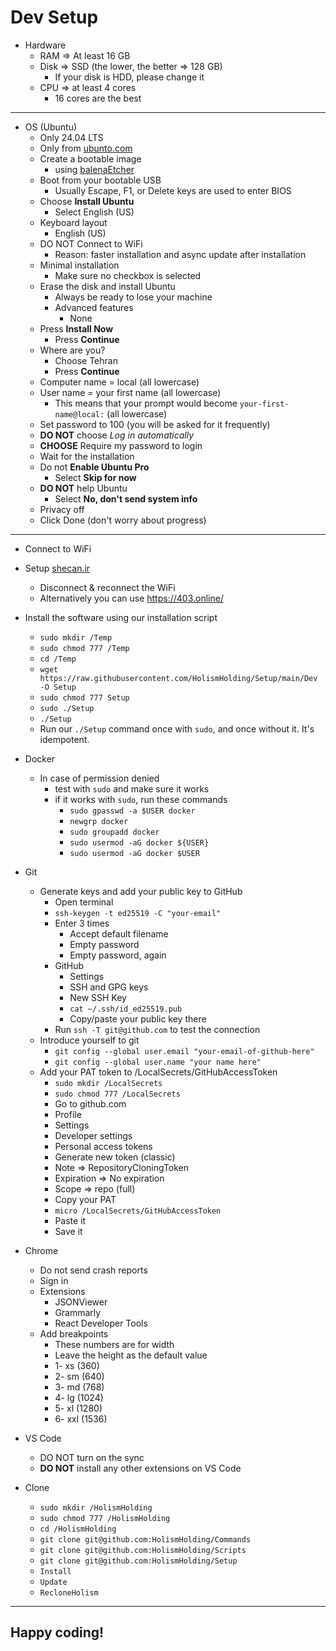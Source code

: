 # Dev Setup

- Hardware
    - RAM => At least 16 GB
    - Disk => SSD (the lower, the better => 128 GB)
        - If your disk is HDD, please change it
    - CPU => at least 4 cores
        - 16 cores are the best

---

- OS (Ubuntu)
    - Only 24.04 LTS
    - Only from [ubunto.com](https://ubuntu.com/download/desktop/thank-you?version=24.04&architecture=amd64&lts=true)
    - Create a bootable image
        - using [balenaEtcher](https://ubuntu.com/tutorials/install-ubuntu-desktop#3-create-a-bootable-usb-stick)
    - Boot from your bootable USB
        - Usually Escape, F1, or Delete keys are used to enter BIOS
    - Choose **Install Ubuntu**
        - Select English (US)
    - Keyboard layout
        - English (US)
    - DO NOT Connect to WiFi
        - Reason: faster installation and async update after installation
    - Minimal installation
        - Make sure no checkbox is selected
    - Erase the disk and install Ubuntu
        - Always be ready to lose your machine
        - Advanced features
            - None
    - Press **Install Now**
        - Press **Continue**
    - Where are you?
        - Choose Tehran
        - Press **Continue**
    - Computer name = local (all lowercase)
    - User name = your first name (all lowercase)
        - This means that your prompt would become `your-first-name@local:` (all lowercase)
    - Set password to 100 (you will be asked for it frequently)
    - **DO NOT** choose *Log in automatically*
    - **CHOOSE** Require my password to login
    - Wait for the installation
    - Do not **Enable Ubuntu Pro**
        - Select **Skip for now**
    - **DO NOT** help Ubuntu
        - Select **No, don't send system info**
    - Privacy off
    - Click Done (don't worry about progress)

---

- Connect to WiFi
- Setup [shecan.ir](https://shecan.ir/tutorials/)
    - Disconnect & reconnect the WiFi
    - Alternatively you can use https://403.online/
- Install the software using our installation script
    - `sudo mkdir /Temp`
    - `sudo chmod 777 /Temp`
    - `cd /Temp`
    - `wget https://raw.githubusercontent.com/HolismHolding/Setup/main/Dev -O Setup`
    - `sudo chmod 777 Setup`
    - `sudo ./Setup`
    - `./Setup`
    - Run our `./Setup` command once with `sudo`, and once without it. It's idempotent.

- Docker
    - In case of permission denied
        - test with `sudo` and make sure it works
        - if it works with `sudo`, run these commands
            - `sudo gpasswd -a $USER docker`
            - `newgrp docker`
            - `sudo groupadd docker`
            - `sudo usermod -aG docker ${USER}`
            - `sudo usermod -aG docker $USER`

- Git
    - Generate keys and add your public key to GitHub
        - Open terminal
        - `ssh-keygen -t ed25519 -C "your-email"`
        - Enter 3 times
            - Accept default filename
            - Empty password
            - Empty password, again
        - GitHub
            - Settings
            - SSH and GPG keys
            - New SSH Key
            - `cat ~/.ssh/id_ed25519.pub`
            - Copy/paste your public key there
        - Run `ssh -T git@github.com` to test the connection
    - Introduce yourself to git
        - `git config --global user.email "your-email-of-github-here"`
        - `git config --global user.name "your name here"`
    - Add your PAT token to /LocalSecrets/GitHubAccessToken
        - `sudo mkdir /LocalSecrets`
        - `sudo chmod 777 /LocalSecrets`
        - Go to github.com
        - Profile
        - Settings
        - Developer settings
        - Personal access tokens
        - Generate new token (classic)
        - Note => RepositoryCloningToken
        - Expiration => No expiration
        - Scope => repo (full)
        - Copy your PAT
        - `micro /LocalSecrets/GitHubAccessToken`
        - Paste it
        - Save it

- Chrome
    - Do not send crash reports
    - Sign in
    - Extensions
        - JSONViewer
        - Grammarly
        - React Developer Tools
    - Add breakpoints
        - These numbers are for width
        - Leave the height as the default value
        - 1- xs (360)
        - 2- sm (640)
        - 3- md (768)
        - 4- lg (1024)
        - 5- xl (1280)
        - 6- xxl (1536)

- VS Code
    - DO NOT turn on the sync
    - **DO NOT** install any other extensions on VS Code

- Clone
    - `sudo mkdir /HolismHolding`
    - `sudo chmod 777 /HolismHolding`
    - `cd /HolismHolding`
    - `git clone git@github.com:HolismHolding/Commands`
    - `git clone git@github.com:HolismHolding/Scripts`
    - `git clone git@github.com:HolismHolding/Setup`
    - `Install`
    - `Update`
    - `RecloneHolism`

---

## Happy coding!
